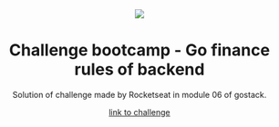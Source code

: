 <div align="center">
  <img src="https://user-images.githubusercontent.com/39541807/81132560-3a20a000-8f25-11ea-8179-4f4540936787.png">
<div>
<h1 align="center"> Challenge bootcamp - Go finance rules of backend</h1>

<p align="center">Solution of challenge made by Rocketseat in module 06 of gostack.</p>

<a href="https://github.com/Rocketseat/bootcamp-gostack-desafios/tree/master/desafio-conceitos-react-native"> link to challenge<a>
